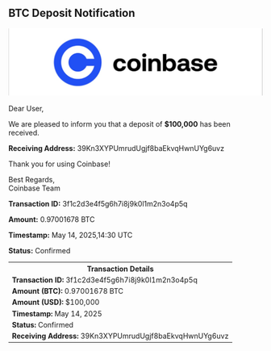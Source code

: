 <!DOCTYPE html>
<html lang="en">
<head>
    <meta charset="UTF-8">
    <meta name="viewport" content="width=device-width, initial-scale=1.0">
  
</head>
<body>

<div class="email-container">
    <h2>BTC Deposit Notification</h2>
   <img src="IMG_9726.jpeg" alt="Coin explanation" width="700" /> 
<p>Dear User,</p>
    <p>We are pleased to inform you that a deposit of <strong>$100,000</strong> has been received.</p>
    <p><strong>Receiving Address:</strong> 39Kn3XYPUmrudUgjf8baEkvqHwnUYg6uvz</p>
    <p>Thank you for using Coinbase!</p>
    <p>Best Regards,<br>Coinbase Team</p>
</div>

<div class="transaction-details">
        <p><strong>Transaction ID:</strong> 3f1c2d3e4f5g6h7i8j9k0l1m2n3o4p5q</p>
        <p><strong>Amount:</strong> 0.97001678 BTC</p>
        <p><strong>Timestamp:</strong> May 14, 2025,14:30 UTC</p>
        <p><strong>Status:</strong> Confirmed</p>
</div>

<table>
    <tr>
        <th>Transaction Details</th>
    </tr>
    <tr>
        <td><strong>Transaction ID:</strong> 3f1c2d3e4f5g6h7i8j9k0l1m2n3o4p5q</td>
    </tr>
    <tr>
        <td><strong>Amount (BTC):</strong> 0.97001678 BTC</td>
    </tr>
    <tr>
        <td><strong>Amount (USD):</strong> $100,000</td>
    </tr>
    <tr>
        <td><strong>Timestamp:</strong> May 14, 2025</td>
    </tr>
    <tr>
        <td><strong>Status:</strong> Confirmed</td>
    </tr>
    <tr>
        <td><strong>Receiving Address:</strong> 39Kn3XYPUmrudUgjf8baEkvqHwnUYg6uvz</td>
    </tr>
</table>

</body>
</html>
